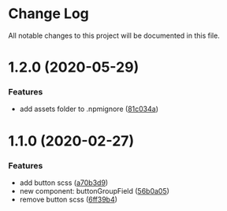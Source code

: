 # Change Log

All notable changes to this project will be documented in this file.

# 1.2.0 (2020-05-29)


### Features

* add assets folder to .npmignore ([81c034a](https://github.com/SUI-Components/sui-components/commit/81c034af34df59716a7b5bfb4d3324630d48394e))



# 1.1.0 (2020-02-27)


### Features

* add button scss ([a70b3d9](https://github.com/SUI-Components/sui-components/commit/a70b3d9e687d28b0c357c7d468a0376eaa50d3f9))
* new component: buttonGroupField ([56b0a05](https://github.com/SUI-Components/sui-components/commit/56b0a057f20225bb9b54bff36b68bb7b6bcf7a70))
* remove button scss ([6ff39b4](https://github.com/SUI-Components/sui-components/commit/6ff39b4e58d50550f6e67e6f9d7ae597bedb8a18))



